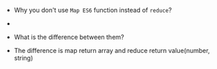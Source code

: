 * Why you don't use `Map ES6` function instead of `reduce`?
- 

* What is the difference between them?
- The difference is map return array and reduce return value(number, string)